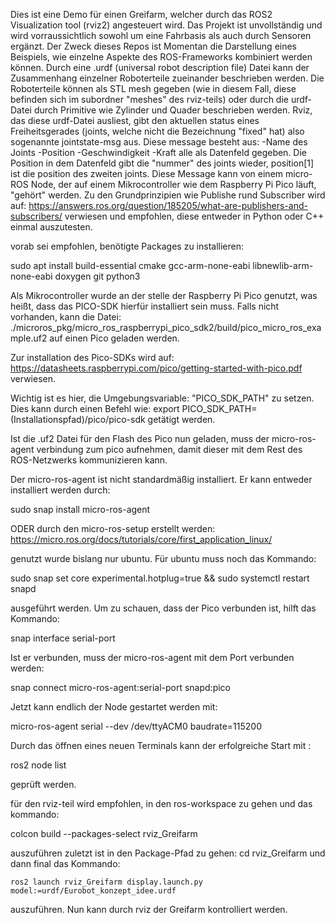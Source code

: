 Dies ist eine Demo für einen Greifarm, welcher durch das ROS2 Visualization tool (rviz2)
angesteuert wird.
Das Projekt ist unvollständig und wird vorraussichtlich sowohl um eine Fahrbasis als auch durch Sensoren ergänzt. 
Der Zweck dieses Repos ist Momentan die Darstellung eines Beispiels, wie einzelne Aspekte des ROS-Frameworks kombiniert werden können.
Durch eine .urdf (universal robot description file) Datei kann der Zusammenhang einzelner Roboterteile zueinander beschrieben werden. 
Die Roboterteile können als STL mesh gegeben (wie in diesem Fall, diese befinden sich im subordner "meshes" des rviz-teils) oder durch die urdf-Datei durch Primitive wie Zylinder und Quader beschrieben werden.
Rviz, das diese urdf-Datei ausliest, gibt den aktuellen status eines Freiheitsgerades (joints, welche nicht die Bezeichnung "fixed" hat) also sogenannte 
jointstate-msg aus.
Diese message besteht aus:
	-Name des Joints
	-Position
	-Geschwindigkeit
	-Kraft
alle als Datenfeld gegeben. Die Position in dem Datenfeld gibt die "nummer" des joints wieder, position[1] ist die position des zweiten joints.
Diese Message kann von einem micro-ROS Node, der auf einem Mikrocontroller wie dem Raspberry Pi Pico läuft, "gehört" werden.
Zu den Grundprinzipien wie Publishe rund Subscriber wird auf:
https://answers.ros.org/question/185205/what-are-publishers-and-subscribers/
verwiesen und empfohlen, diese entweder in Python oder C++ einmal auszutesten.

vorab sei empfohlen, benötigte Packages zu installieren:

sudo apt install build-essential cmake gcc-arm-none-eabi libnewlib-arm-none-eabi doxygen git python3


Als Mikrocontroller wurde an der stelle der Raspberry Pi Pico genutzt, was heißt, dass das PICO-SDK hierfür installiert sein muss. Falls nicht vorhanden, kann die Datei:
./microros_pkg/micro_ros_raspberrypi_pico_sdk2/build/pico_micro_ros_example.uf2 
auf einen Pico geladen werden.

Zur installation des Pico-SDKs wird auf: 
https://datasheets.raspberrypi.com/pico/getting-started-with-pico.pdf 
verwiesen.

Wichtig ist es hier, die Umgebungsvariable:
"PICO_SDK_PATH"
zu setzen.
Dies kann durch einen Befehl wie: 
export PICO_SDK_PATH=(Installationspfad)/pico/pico-sdk
getätigt werden.

Ist die .uf2 Datei für den Flash des Pico nun geladen, muss der micro-ros-agent verbindung zum pico aufnehmen, damit dieser mit dem Rest des ROS-Netzwerks
kommunizieren kann.

Der micro-ros-agent ist nicht standardmäßig installiert. Er kann entweder installiert werden durch: 

sudo snap install micro-ros-agent

ODER durch den micro-ros-setup erstellt werden:
https://micro.ros.org/docs/tutorials/core/first_application_linux/

genutzt wurde bislang nur ubuntu. Für ubuntu muss noch das Kommando:

sudo snap set core experimental.hotplug=true && sudo systemctl restart snapd

ausgeführt werden.
Um zu schauen, dass der Pico verbunden ist, hilft das Kommando:

snap interface serial-port

Ist er verbunden, muss der micro-ros-agent mit dem Port verbunden werden:

snap connect micro-ros-agent:serial-port snapd:pico

Jetzt kann endlich der Node gestartet werden mit:

micro-ros-agent serial --dev /dev/ttyACM0 baudrate=115200

Durch das öffnen eines neuen Terminals kann der erfolgreiche Start mit :

ros2 node list

geprüft werden.

für den rviz-teil wird empfohlen, in den ros-workspace zu gehen und das kommando:

colcon build --packages-select rviz_Greifarm

auszuführen
zuletzt ist in den Package-Pfad zu gehen:
cd rviz_Greifarm und dann final das Kommando:

    ros2 launch rviz_Greifarm display.launch.py model:=urdf/Eurobot_konzept_idee.urdf

auszuführen.  Nun kann durch rviz der Greifarm kontrolliert werden.

